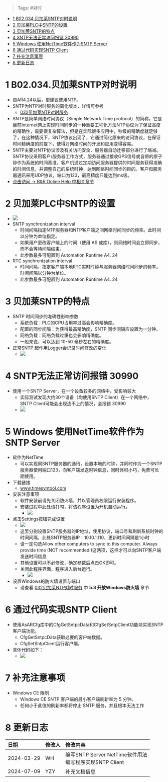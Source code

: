 > Tags: #对时

- [1 B02.034.贝加莱SNTP对时说明](#_1-b02034%E8%B4%9D%E5%8A%A0%E8%8E%B1sntp%E5%AF%B9%E6%97%B6%E8%AF%B4%E6%98%8E)
- [2 贝加莱PLC中SNTP的设置](#_2-%E8%B4%9D%E5%8A%A0%E8%8E%B1plc%E4%B8%ADsntp%E7%9A%84%E8%AE%BE%E7%BD%AE)
- [3 贝加莱SNTP的特点](#_3-%E8%B4%9D%E5%8A%A0%E8%8E%B1sntp%E7%9A%84%E7%89%B9%E7%82%B9)
- [4 SNTP无法正常访问报错 30990](#_4-sntp%E6%97%A0%E6%B3%95%E6%AD%A3%E5%B8%B8%E8%AE%BF%E9%97%AE%E6%8A%A5%E9%94%99-30990)
- [5 Windows 使用NetTime软件作为SNTP Server](#_5-windows-%E4%BD%BF%E7%94%A8nettime%E8%BD%AF%E4%BB%B6%E4%BD%9C%E4%B8%BAsntp-server)
- [6 通过代码实现SNTP Client](#_6-%E9%80%9A%E8%BF%87%E4%BB%A3%E7%A0%81%E5%AE%9E%E7%8E%B0sntp-client)
- [7 补充注意事项](#_7-%E8%A1%A5%E5%85%85%E6%B3%A8%E6%84%8F%E4%BA%8B%E9%A1%B9)
- [8 更新日志](#_8-%E6%9B%B4%E6%96%B0%E6%97%A5%E5%BF%97)

# 1 B02.034.贝加莱SNTP对时说明

- 自AR4.24以后，更建议使用NTP。
- SNTP为NTP对时服务的简化版本，详情可参考
    - [032贝加莱NTP对时服务](032贝加莱NTP对时服务.md)
- SNTP是简单网络时间协议（Simple Network Time protocol）的简称，它是目前Internet网上实现时间同步的一种重要工程化方法NTP协议为了保证高度的精确性，需要很复杂算法，但是在实际很多应用中，秒级的精确度就足够了，在这种情况下，SNTP协议出现了，它通过简化原来的访问协议，在保证时间精确度的前提下，使得对网络时间的开发和应用变得容易。
- SNTP主要对NTP协议涉及有关访问安全、服务器自动迁移部分进行了缩减。SNTP协议采用客户/服务器工作方式，服务器通过接收GPS信号或自带的原子钟作为系统的时间基准，客户机通过定期访问服务器提供的时间服务获得准确的时间信息，并调整自己的系统时钟，达到网络时间同步的目的。客户和服务器通讯采用UDP协议，端口为123，最高精度只能达到ms级。
- [点击访问 → B&R Online Help 中相关章节](https://help.br-automation.com/#/en/4/projectmanagement%2Fsystemconfiguration%2Fsg4%2Fcpu%2Fprojectorganisation_systemconfiguration_sg4_cpu_ntp.html)

# 2 贝加莱PLC中SNTP的设置

- ![](FILES/034贝加莱SNTP对时说明/image-20240709162635348.png)
- SNTP synchronization interval
    - 时间间隔指定NTP服务器和NTP客户端之间网络时间同步的频率。此时间以分钟为单位指定。
    - 如果用户更改客户端上的时间（使用 AS 或库），则网络时间会立即同步，而不会等待间隔结束。
    - 此参数最多可配置到 Automation Runtime A4. 24
- RTC synchronization interval
    - 时间间隔，指定客户端本地RTC实时时钟与服务器网络时间同步的频率。时间间隔以分钟为单位。
    - 此参数最多可配置到 Automation Runtime A4. 24

# 3 贝加莱SNTP的特点

- SNTP 时间同步的准确性影响参数
    - 系统负载：PLC的CPU占用率过高会影响精确度。
    - 配置的同步间隔：为获得最高精确度，SNTP 同步间隔应设置为一分钟。
    - 网络负载：网络负载过重也会影响精确度。
    - 一般来说，可以达到 10-50 毫秒左右的精确度。
- 正常SNTP 起作用Logger会记录时间修改的变化
    - ![](FILES/034贝加莱SNTP对时说明/image-20240709164701383.png)

# 4 SNTP无法正常访问报错 30990

- 使用一个SNTP Server，在一个设备较多的网络中，受影响较大
    - 实际测试发现大约30个设备（均使用SNTP Client）在一个网络中，SNTP Client可能会出现连不上的情况，会报错 30990
    - ![](FILES/034贝加莱SNTP对时说明/image-20240709164513160.png)

# 5 Windows 使用NetTime软件作为SNTP Server

- 软件为NetTime
    - 可以实现同SNTP服务器的通讯，设置本地的时钟，并同时作为一个SNTP服务器使用端口123，向客户端发送时钟信息，同时体积小巧，免费可长期使用。
- 下载链接
    - www.timesyntool.com
- 安装注意事项
    - 软件安装前请先关闭防火墙，并以管理员权限运行安装程序。
    - 安装过程中此处请打勾，将该程序设置为开机自动运行。
        - ![](FILES/034贝加莱SNTP对时说明/image-20240709165014660.png)
- 点击Settings按钮完成设置
    - ![](FILES/034贝加莱SNTP对时说明/image-20240709165113847.png)
    - 这里分别设置SNTP服务器的IP地址，使用协议，端口号和刷新系统时钟的时间间隔，此处SNTP服务器IP：10.10.1.110，更新时间间隔是1小时
    - 请一定勾选Allow other computers to sync to this computer. Always provide time (NOT recommended!)这两项，这样才可以向SNTP客户端发送时间信息
    - 其他设置可以不必修改，确定参数后点击OK即可。
    - 关闭此程序界面，程序进入后台运行。
        - ![](FILES/034贝加莱SNTP对时说明/image-20240709165153642.png)
- 设置Windows的防火墙设置与端口
    - 请查看 [032贝加莱NTP对时服务](032贝加莱NTP对时服务.md) 中 **5.3 开放Windows防火墙** 章节

# 6 通过代码实现SNTP Client

- 使用AsARCfg库中的CfgGetSntpcData和CfgSetSntpClient功能块实现SNTP客户端功能。
    - CfgGetSntpcData获取必要的客户端数据。
    - CfgSetSntpClient运行客户端。
- 具体代码如下：
    - ![](FILES/034贝加莱SNTP对时说明/image-20240709165648447.png)

# 7 补充注意事项

- Windows CE 限制
    - Windows CE SNTP 客户端的最小客户端刷新率为 5 分钟。
    - 任何小于此值的刷新率都将停止 SNTP 服务，并且根本无法工作

# 8 更新日志

| 日期         | 修改人 | 修改内容                                           |
| :--------- | :-- | :--------------------------------------------- |
| 2024-03-29 | WH  | 编写SNTP Server NetTime软件用法<br>编写程序实现SNTP Client |
| 2024-07-09 | YZY | 补充文档信息                                         |
